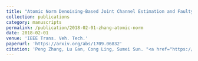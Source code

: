 ```yaml
---
title: "Atomic Norm Denoising-Based Joint Channel Estimation and Faulty Antenna Detection for Massive MIMO"
collection: publications
category: manuscripts
permalink: /publication/2018-02-01-zhang-atomic-norm
date: 2018-02-01
venue: 'IEEE Trans. Veh. Tech.'
paperurl: 'https://arxiv.org/abs/1709.06832'
citation: 'Peng Zhang, Lu Gan, Cong Ling, Sumei Sun. "<a href="https://arxiv.org/abs/1709.06832">Atomic Norm Denoising-Based Joint Channel Estimation and Faulty Antenna Detection for Massive MIMO</a>", <i>IEEE Trans. Veh. Tech.</i>, vol. 67, pp. 1389-1403, Feb. 2018.'
---
```

